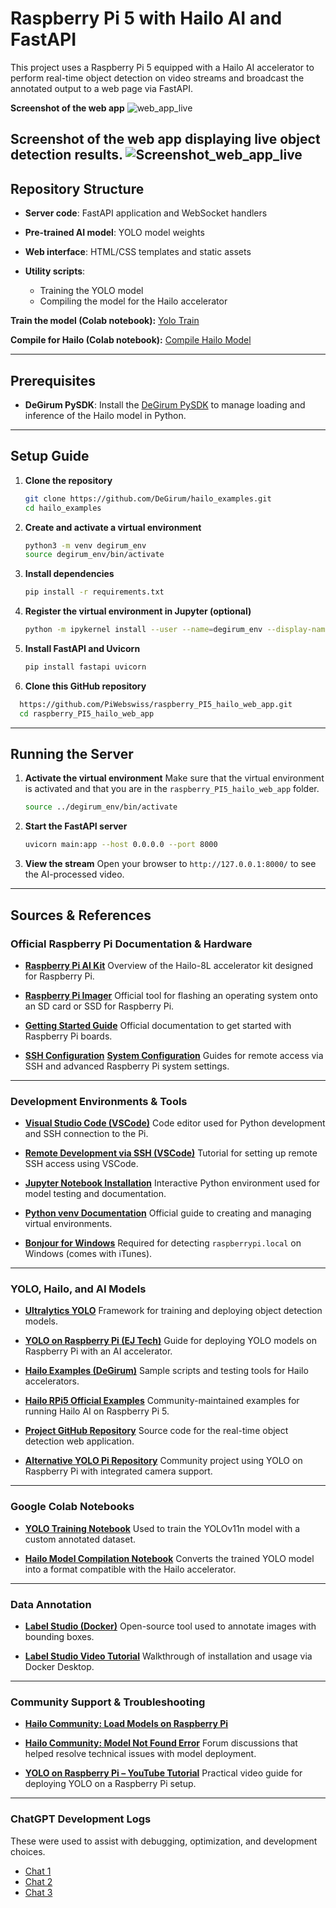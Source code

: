 # Raspberry Pi 5 with Hailo AI and FastAPI

This project uses a Raspberry Pi 5 equipped with a Hailo AI accelerator to perform real-time object detection on video streams and broadcast the annotated output to a web page via FastAPI.

**Screenshot of the web app**
![web_app_live](templates/static/ressources/web_app_live.png)

**Screenshot of the web app displaying live object detection results.**
![Screenshot_web_app_live](Screenshot_web_app_live.png)
---

## Repository Structure

* **Server code**: FastAPI application and WebSocket handlers
* **Pre-trained AI model**: YOLO model weights
* **Web interface**: HTML/CSS templates and static assets
* **Utility scripts**:

  * Training the YOLO model
  * Compiling the model for the Hailo accelerator

**Train the model (Colab notebook):**
[Yolo Train](https://colab.research.google.com/drive/1kkYMit4gj5RQPTyDT4U0StDJmXVad0Oz?usp=sharing)

**Compile for Hailo (Colab notebook):**
[Compile Hailo Model](https://colab.research.google.com/drive/1cI-a5BHdVLQiYJJdzprg2WqeuU2pA_YQ?usp=drive_link)

---

## Prerequisites

* **DeGirum PySDK**: Install the [DeGirum PySDK](https://github.com/DeGirum/hailo_examples/blob/main/README.md) to manage loading and inference of the Hailo model in Python.

---

## Setup Guide

1. **Clone the repository**

   ```bash
   git clone https://github.com/DeGirum/hailo_examples.git
   cd hailo_examples
   ```

2. **Create and activate a virtual environment**

   ```bash
   python3 -m venv degirum_env
   source degirum_env/bin/activate
   ```

3. **Install dependencies**

   ```bash
   pip install -r requirements.txt
   ```

4. **Register the virtual environment in Jupyter (optional)**

   ```bash
   python -m ipykernel install --user --name=degirum_env --display-name "Python (degirum_env)"
   ```

5. **Install FastAPI and Uvicorn**

   ```bash
   pip install fastapi uvicorn
   ```

6. **Clone this GitHub repository**

 ```bash
   https://github.com/PiWebswiss/raspberry_PI5_hailo_web_app.git
   cd raspberry_PI5_hailo_web_app
   ```
---

##  Running the Server

1. **Activate the virtual environment**
   Make sure that the virtual environment is activated and that you are in the `raspberry_PI5_hailo_web_app` folder.

   ```bash
   source ../degirum_env/bin/activate
   ```

3. **Start the FastAPI server**

   ```bash
   uvicorn main:app --host 0.0.0.0 --port 8000
   ```

4. **View the stream**
   Open your browser to `http://127.0.0.1:8000/` to see the AI-processed video.


---

## Sources & References

### Official Raspberry Pi Documentation & Hardware

* [**Raspberry Pi AI Kit**](https://www.raspberrypi.com/products/ai-kit/)
  Overview of the Hailo-8L accelerator kit designed for Raspberry Pi.

* [**Raspberry Pi Imager**](https://www.raspberrypi.com/software/)
  Official tool for flashing an operating system onto an SD card or SSD for Raspberry Pi.

* [**Getting Started Guide**](https://www.raspberrypi.com/documentation/computers/getting-started.html)
  Official documentation to get started with Raspberry Pi boards.

* [**SSH Configuration**](https://www.raspberrypi.com/documentation/computers/remote-access.html#ssh)
  [**System Configuration**](https://www.raspberrypi.com/documentation/computers/configuration.html)
  Guides for remote access via SSH and advanced Raspberry Pi system settings.

---

### Development Environments & Tools

* [**Visual Studio Code (VSCode)**](https://code.visualstudio.com/download)
  Code editor used for Python development and SSH connection to the Pi.

* [**Remote Development via SSH (VSCode)**](https://code.visualstudio.com/docs/remote/ssh-tutorial)
  Tutorial for setting up remote SSH access using VSCode.

* [**Jupyter Notebook Installation**](https://jupyter.org/install)
  Interactive Python environment used for model testing and documentation.

* [**Python venv Documentation**](https://docs.python.org/3/library/venv.html)
  Official guide to creating and managing virtual environments.

* [**Bonjour for Windows**](https://apps.microsoft.com/detail/9pb2mz1zmb1s?hl=fr-FR&gl=CH)
  Required for detecting `raspberrypi.local` on Windows (comes with iTunes).

---

### YOLO, Hailo, and AI Models

* [**Ultralytics YOLO**](https://ultralytics.com/)
  Framework for training and deploying object detection models.

* [**YOLO on Raspberry Pi (EJ Tech)**](https://www.ejtech.io/learn/yolo-on-raspberry-pi)
  Guide for deploying YOLO models on Raspberry Pi with an AI accelerator.

* [**Hailo Examples (DeGirum)**](https://github.com/DeGirum/hailo_examples)
  Sample scripts and testing tools for Hailo accelerators.

* [**Hailo RPi5 Official Examples**](https://github.com/hailo-ai/hailo-rpi5-examples)
  Community-maintained examples for running Hailo AI on Raspberry Pi 5.

* [**Project GitHub Repository**](https://github.com/PiWebswiss/raspberry_PI5_hailo-web-app)
  Source code for the real-time object detection web application.

* [**Alternative YOLO Pi Repository**](https://github.com/LukeDitria/RasPi_YOLO)
  Community project using YOLO on Raspberry Pi with integrated camera support.

---

### Google Colab Notebooks

* [**YOLO Training Notebook**](https://colab.research.google.com/drive/1kkYMit4gj5RQPTyDT4U0StDJmXVad0Oz?usp=sharing)
  Used to train the YOLOv11n model with a custom annotated dataset.

* [**Hailo Model Compilation Notebook**](https://colab.research.google.com/drive/1cI-a5BHdVLQiYJJdzprg2WqeuU2pA_YQ?usp=sharing)
  Converts the trained YOLO model into a format compatible with the Hailo accelerator.

---

### Data Annotation

* [**Label Studio (Docker)**](https://hub.docker.com/r/heartexlabs/label-studio)
  Open-source tool used to annotate images with bounding boxes.

* [**Label Studio Video Tutorial**](https://www.youtube.com/watch?v=r0RspiLG260)
  Walkthrough of installation and usage via Docker Desktop.

---

### Community Support & Troubleshooting

* [**Hailo Community: Load Models on Raspberry Pi**](https://community.hailo.ai/t/how-to-load-a-model-and-run-inference-on-raspberry-pi-5-using-python/13299)

* [**Hailo Community: Model Not Found Error**](https://community.hailo.ai/t/issue-loading-custom-yolov11n-model-on-raspberry-pi-5-hailo/15164/3)
  Forum discussions that helped resolve technical issues with model deployment.

* [**YOLO on Raspberry Pi – YouTube Tutorial**](https://www.youtube.com/watch?v=Dm37x7sObIc&t=555s)
  Practical video guide for deploying YOLO on a Raspberry Pi setup.

---

### ChatGPT Development Logs

These were used to assist with debugging, optimization, and development choices.

* [Chat 1](https://chatgpt.com/c/6838601a-6ee0-800e-afb3-1a5636e2fb01)
* [Chat 2](https://chatgpt.com/share/6838291d-cdf4-800e-af62-9ae145e8e58f)
* [Chat 3](https://chatgpt.com/share/68383000-066c-800e-8ae4-a21eb074307d)


